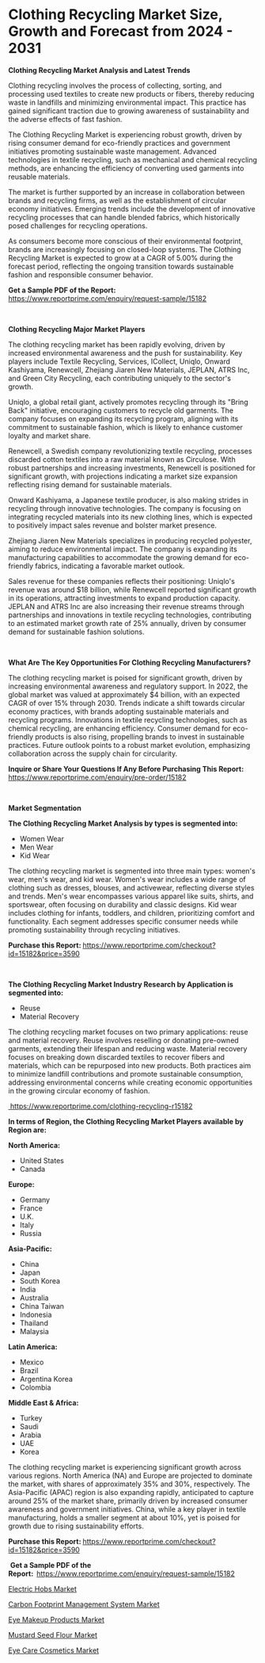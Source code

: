 <p><h1>Clothing Recycling Market Size, Growth and Forecast from 2024 - 2031</h1></p><p><strong>Clothing Recycling Market Analysis and Latest Trends</strong></p>
<p><p>Clothing recycling involves the process of collecting, sorting, and processing used textiles to create new products or fibers, thereby reducing waste in landfills and minimizing environmental impact. This practice has gained significant traction due to growing awareness of sustainability and the adverse effects of fast fashion. </p><p>The Clothing Recycling Market is experiencing robust growth, driven by rising consumer demand for eco-friendly practices and government initiatives promoting sustainable waste management. Advanced technologies in textile recycling, such as mechanical and chemical recycling methods, are enhancing the efficiency of converting used garments into reusable materials. </p><p>The market is further supported by an increase in collaboration between brands and recycling firms, as well as the establishment of circular economy initiatives. Emerging trends include the development of innovative recycling processes that can handle blended fabrics, which historically posed challenges for recycling operations. </p><p>As consumers become more conscious of their environmental footprint, brands are increasingly focusing on closed-loop systems. The Clothing Recycling Market is expected to grow at a CAGR of 5.00% during the forecast period, reflecting the ongoing transition towards sustainable fashion and responsible consumer behavior.</p></p>
<p><strong>Get a Sample PDF of the Report:&nbsp;</strong> <a href="https://www.reportprime.com/enquiry/request-sample/15182?utm_campaign=1837&utm_medium=2&utm_source=Github&utm_content=ia&utm_term=29112024&utm_id=clothing-recycling">https://www.reportprime.com/enquiry/request-sample/15182</a></p>
<p>&nbsp;</p>
<p><strong>Clothing Recycling Major Market Players</strong></p>
<p><p>The clothing recycling market has been rapidly evolving, driven by increased environmental awareness and the push for sustainability. Key players include Textile Recycling, Services, ICollect, Uniqlo, Onward Kashiyama, Renewcell, Zhejiang Jiaren New Materials, JEPLAN, ATRS Inc, and Green City Recycling, each contributing uniquely to the sector's growth.</p><p>Uniqlo, a global retail giant, actively promotes recycling through its "Bring Back" initiative, encouraging customers to recycle old garments. The company focuses on expanding its recycling program, aligning with its commitment to sustainable fashion, which is likely to enhance customer loyalty and market share.</p><p>Renewcell, a Swedish company revolutionizing textile recycling, processes discarded cotton textiles into a raw material known as Circulose. With robust partnerships and increasing investments, Renewcell is positioned for significant growth, with projections indicating a market size expansion reflecting rising demand for sustainable materials.</p><p>Onward Kashiyama, a Japanese textile producer, is also making strides in recycling through innovative technologies. The company is focusing on integrating recycled materials into its new clothing lines, which is expected to positively impact sales revenue and bolster market presence.</p><p>Zhejiang Jiaren New Materials specializes in producing recycled polyester, aiming to reduce environmental impact. The company is expanding its manufacturing capabilities to accommodate the growing demand for eco-friendly fabrics, indicating a favorable market outlook.</p><p>Sales revenue for these companies reflects their positioning: Uniqlo's revenue was around $18 billion, while Renewcell reported significant growth in its operations, attracting investments to expand production capacity. JEPLAN and ATRS Inc are also increasing their revenue streams through partnerships and innovations in textile recycling technologies, contributing to an estimated market growth rate of 25% annually, driven by consumer demand for sustainable fashion solutions.</p></p>
<p>&nbsp;</p>
<p><strong>What Are The Key Opportunities For Clothing Recycling Manufacturers?</strong></p>
<p><p>The clothing recycling market is poised for significant growth, driven by increasing environmental awareness and regulatory support. In 2022, the global market was valued at approximately $4 billion, with an expected CAGR of over 15% through 2030. Trends indicate a shift towards circular economy practices, with brands adopting sustainable materials and recycling programs. Innovations in textile recycling technologies, such as chemical recycling, are enhancing efficiency. Consumer demand for eco-friendly products is also rising, propelling brands to invest in sustainable practices. Future outlook points to a robust market evolution, emphasizing collaboration across the supply chain for circularity.</p></p>
<p><strong>Inquire or Share Your Questions If Any Before Purchasing This Report:</strong> <a href="https://www.reportprime.com/enquiry/pre-order/15182?utm_campaign=1837&utm_medium=2&utm_source=Github&utm_content=ia&utm_term=29112024&utm_id=clothing-recycling">https://www.reportprime.com/enquiry/pre-order/15182</a></p>
<p>&nbsp;</p>
<p><strong>Market Segmentation</strong></p>
<p><strong>The Clothing Recycling Market Analysis by types is segmented into:</strong></p>
<p><ul><li>Women Wear</li><li>Men Wear</li><li>Kid Wear</li></ul></p>
<p><p>The clothing recycling market is segmented into three main types: women's wear, men's wear, and kid wear. Women's wear includes a wide range of clothing such as dresses, blouses, and activewear, reflecting diverse styles and trends. Men's wear encompasses various apparel like suits, shirts, and sportswear, often focusing on durability and classic designs. Kid wear includes clothing for infants, toddlers, and children, prioritizing comfort and functionality. Each segment addresses specific consumer needs while promoting sustainability through recycling initiatives.</p></p>
<p><strong>Purchase this Report:&nbsp;</strong><a href="https://www.reportprime.com/checkout?id=15182&price=3590&utm_campaign=1837&utm_medium=2&utm_source=Github&utm_content=ia&utm_term=29112024&utm_id=clothing-recycling">https://www.reportprime.com/checkout?id=15182&price=3590</a></p>
<p>&nbsp;</p>
<p><strong>The Clothing Recycling Market Industry Research by Application is segmented into:</strong></p>
<p><ul><li>Reuse</li><li>Material Recovery</li></ul></p>
<p><p>The clothing recycling market focuses on two primary applications: reuse and material recovery. Reuse involves reselling or donating pre-owned garments, extending their lifespan and reducing waste. Material recovery focuses on breaking down discarded textiles to recover fibers and materials, which can be repurposed into new products. Both practices aim to minimize landfill contributions and promote sustainable consumption, addressing environmental concerns while creating economic opportunities in the growing circular economy of fashion.</p></p>
<p><a href="https://www.reportprime.com/clothing-recycling-r15182?utm_campaign=1837&utm_medium=2&utm_source=Github&utm_content=ia&utm_term=29112024&utm_id=clothing-recycling">&nbsp;https://www.reportprime.com/clothing-recycling-r15182</a></p>
<p><strong>In terms of Region, the Clothing Recycling Market Players available by Region are:</strong></p>
<p>
    <p> <strong> North America: </strong>
        <ul>
            <li>United States</li>
            <li>Canada</li>
        </ul>
        </p> 
    <p> <strong> Europe: </strong>
        <ul>
            <li>Germany</li>
            <li>France</li>
            <li>U.K.</li>
            <li>Italy</li>
            <li>Russia</li>
        </ul>
        </p> 
    <p> <strong> Asia-Pacific: </strong>
        <ul>
            <li>China</li>
            <li>Japan</li>
            <li>South Korea</li>
            <li>India</li>
            <li>Australia</li>
            <li>China Taiwan</li>
            <li>Indonesia</li>
            <li>Thailand</li>
            <li>Malaysia</li>
        </ul>
        </p> 
    <p> <strong> Latin America: </strong>
        <ul>
            <li>Mexico</li>
            <li>Brazil</li>
            <li>Argentina Korea</li>
            <li>Colombia</li>
        </ul>
        </p> 
    <p> <strong> Middle East & Africa: </strong>
        <ul>
            <li>Turkey</li>
            <li>Saudi</li>
            <li>Arabia</li>
            <li>UAE</li>
            <li>Korea</li>
        </ul>
    </p>
    </p>
<p><p>The clothing recycling market is experiencing significant growth across various regions. North America (NA) and Europe are projected to dominate the market, with shares of approximately 35% and 30%, respectively. The Asia-Pacific (APAC) region is also expanding rapidly, anticipated to capture around 25% of the market share, primarily driven by increased consumer awareness and government initiatives. China, while a key player in textile manufacturing, holds a smaller segment at about 10%, yet is poised for growth due to rising sustainability efforts.</p></p>
<p><strong>Purchase this Report: </strong><a href="https://www.reportprime.com/checkout?id=15182&price=3590&utm_campaign=1837&utm_medium=2&utm_source=Github&utm_content=ia&utm_term=29112024&utm_id=clothing-recycling">https://www.reportprime.com/checkout?id=15182&price=3590</a></p>
<p>&nbsp;<strong>Get a Sample PDF of the Report:&nbsp;&nbsp;</strong><a href="https://www.reportprime.com/enquiry/request-sample/15182?utm_campaign=1837&utm_medium=2&utm_source=Github&utm_content=ia&utm_term=29112024&utm_id=clothing-recycling">https://www.reportprime.com/enquiry/request-sample/15182</a></p>
<p><strong></strong></p>
<p><p><a href="https://issuu.com/reportprime-2/docs/electric-hobs-market-size-2030.pptx?utm_campaign=1837&utm_medium=2&utm_source=Github&utm_content=ia&utm_term=29112024&utm_id=clothing-recycling">Electric Hobs Market</a></p><p><a href="https://issuu.com/reportprime-2/docs/carbon-footprint-management-system-market-size-203?utm_campaign=1837&utm_medium=2&utm_source=Github&utm_content=ia&utm_term=29112024&utm_id=clothing-recycling">Carbon Footprint Management System Market</a></p><p><a href="https://www.linkedin.com/pulse/influencing-factors-eye-makeup-products-market-insights-growth-loy3c?utm_campaign=1837&utm_medium=2&utm_source=Github&utm_content=ia&utm_term=29112024&utm_id=clothing-recycling">Eye Makeup Products Market</a></p><p><a href="https://www.linkedin.com/pulse/mustard-seed-flour-market-overview-expected-growth-131-cagr-d42je?utm_campaign=1837&utm_medium=2&utm_source=Github&utm_content=ia&utm_term=29112024&utm_id=clothing-recycling">Mustard Seed Flour Market</a></p><p><a href="https://www.linkedin.com/pulse/eye-care-cosmetics-market-shifts-strategic-analysis-2024-2031-39mlc?utm_campaign=1837&utm_medium=2&utm_source=Github&utm_content=ia&utm_term=29112024&utm_id=clothing-recycling">Eye Care Cosmetics Market</a></p></p>